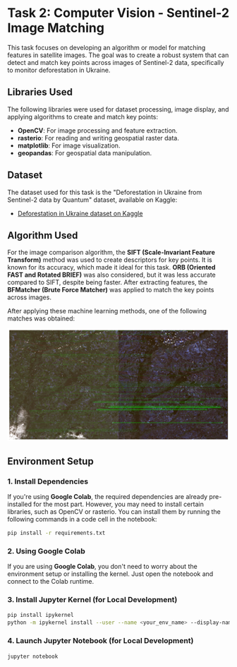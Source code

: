# Task 2: Computer Vision - Sentinel-2 Image Matching

This task focuses on developing an algorithm or model for matching features in satellite images. The goal was to create a robust system that can detect and match key points across images of Sentinel-2 data, specifically to monitor deforestation in Ukraine.

## Libraries Used

The following libraries were used for dataset processing, image display, and applying algorithms to create and match key points:

- **OpenCV**: For image processing and feature extraction.
- **rasterio**: For reading and writing geospatial raster data.
- **matplotlib**: For image visualization.
- **geopandas**: For geospatial data manipulation.

## Dataset

The dataset used for this task is the "Deforestation in Ukraine from Sentinel-2 data by Quantum" dataset, available on Kaggle:

- [Deforestation in Ukraine dataset on Kaggle](https://www.kaggle.com/datasets/isaienkov/deforestation-in-ukraine)

## Algorithm Used

For the image comparison algorithm, the **SIFT (Scale-Invariant Feature Transform)** method was used to create descriptors for key points. It is known for its accuracy, which made it ideal for this task. **ORB (Oriented FAST and Rotated BRIEF)** was also considered, but it was less accurate compared to SIFT, despite being faster. After extracting features, the **BFMatcher (Brute Force Matcher)** was applied to match the key points across images.

After applying these machine learning methods, one of the following matches was obtained:

![Image Match Example](https://github.com/oleh17v/Quantum-Internship-Test-Task/blob/main/CV_Task/res_001.png)

## Environment Setup

### 1. Install Dependencies

If you're using **Google Colab**, the required dependencies are already pre-installed for the most part. However, you may need to install certain libraries, such as OpenCV or rasterio. You can install them by running the following commands in a code cell in the notebook:

```bash
pip install -r requirements.txt
```
### 2. Using Google Colab

If you are using **Google Colab**, you don't need to worry about the environment setup or installing the kernel. Just open the notebook and connect to the Colab runtime.

### 3. Install Jupyter Kernel (for Local Development)
```bash
pip install ipykernel
python -m ipykernel install --user --name <your_env_name> --display-name "Python (<your_env_name>)"
```

### 4. Launch Jupyter Notebook (for Local Development)

```bash
jupyter notebook
```
